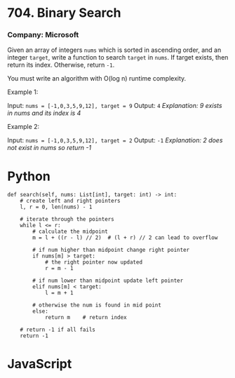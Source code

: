 # 704. Binary Search
### Company: Microsoft

Given an array of integers `nums` which is sorted in ascending order, and an integer `target`, write a function to search `target` in `nums`. If target exists, then return its index. Otherwise, return `-1`.

You must write an algorithm with O(log n) runtime complexity.

 

Example 1:

  Input: `nums = [-1,0,3,5,9,12], target = 9`
  Output: `4`
  *Explanation: 9 exists in nums and its index is 4*

Example 2:

Input: `nums = [-1,0,3,5,9,12], target = 2`
Output: `-1`
*Explanation: 2 does not exist in nums so return -1*

# Python
```
def search(self, nums: List[int], target: int) -> int:
    # create left and right pointers
    l, r = 0, len(nums) - 1

    # iterate through the pointers
    while l <= r:
        # calculate the midpoint
        m = l + ((r - l) // 2)  # (l + r) // 2 can lead to overflow

        # if num higher than midpoint change right pointer
        if nums[m] > target:
            # the right pointer now updated
            r = m - 1
        
        # if num lower than midpoint update left pointer 
        elif nums[m] < target:
            l = m + 1

        # otherwise the num is found in mid point
        else:
            return m    # return index
    
    # return -1 if all fails 
    return -1
```

# JavaScript
```
```